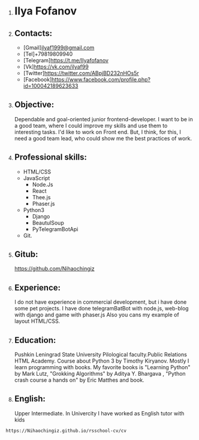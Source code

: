 1.   Ilya Fofanov
     ============
2.  Contacts:
    ----------
    * [Gmail]ilyaf1999@gmail.com
    * [Tel]+79819809940
    * [Telegram]https://t.me/Ilyafofanov
    * [Vk]https://vk.com/ilyaf99
    * [Twitter]https://twitter.com/ABpjBD232nHOs5r
    * [Facebook]https://www.facebook.com/profile.php?id=100042189623633
  
    
3.  Objective:
    ----------
    Dependable and goal-oriented junior frontend-developer. I want to be in a good team, where I could improve my skills and use them to interesting tasks. I'd like to work         on Front end. But, I think, for this, I need a good team lead, who could show me the best practices of work.
4.  Professional skills:
    ----------
    * HTML/CSS
    * JavaScript
    	* Node.Js
    	* React
    	* Thee.js
    	* Phaser.js
	* Python3
	    * Django
	    * BeautulSoup
	    * PyTelegramBotApi
	* Git.  
5.  Gitub:
    ----------
    https://github.com/Nihaochingiz

6.  Experience:
    ----------
    I do not have experience in commercial development, but i have done some pet projects. I have done telegramBatBot with node.js, web-blog with django and game with phaser.js Also you cans my example of layout HTML/CSS. 
 7. Education:
    ----------
  	Pushkin Leningrad State University
  	Pilological faculty.Public Relations
  	HTML Academy. Course about Python 3 by Timothy Kiryanov. Mostly I learn programming with books. My favorite books is "Learning Python" by Mark Lutz, "Grokking Algorithms" by Aditya Y. Bhargava , "Python crash course a hands on" by Eric Matthes and book.
  8. English:
     ----------
    	Upper Intermediate. 
	In Univercity I have worked as English tutor with kids
  
  
  	https://Nihaochingiz.github.io/rsschool-cv/cv

